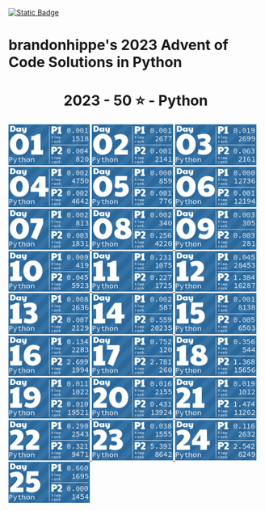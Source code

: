 <p><a href = "https://adventofcode.com/2023"> <img alt="Static Badge" src="https://img.shields.io/badge/Python-50*-118a03?style=flat-square&logo=data%3Aimage%2Fjpg%3Bbase64%2C%2F9j%2F4AAQSkZJRgABAQAAAQABAAD%2F%2FgAfQ29tcHJlc3NlZCBieSBqcGVnLXJlY29tcHJlc3P%2F2wCEAAQEBAQEBAQEBAQGBgUGBggHBwcHCAwJCQkJCQwTDA4MDA4MExEUEA8QFBEeFxUVFx4iHRsdIiolJSo0MjRERFwBBAQEBAQEBAQEBAYGBQYGCAcHBwcIDAkJCQkJDBMMDgwMDgwTERQQDxAUER4XFRUXHiIdGx0iKiUlKjQyNEREXP%2FCABEIAEAAQAMBIgACEQEDEQH%2FxAAcAAEAAgIDAQAAAAAAAAAAAAAABggFBwMECQH%2F2gAIAQEAAAAAo%2BZXkwwNz5LQwnkD3pk68TyBrFb2kfbiejq3H30t5vM%2FjFs4d0tlVAMhcWlS5tScQAf%2FxAAYAQADAQEAAAAAAAAAAAAAAAABBQYCBP%2FaAAgBAhAAAABtxDuVyOa9rAi%2FysLH%2F8QAGAEAAwEBAAAAAAAAAAAAAAAAAQIEAAP%2F2gAIAQMQAAAAnbL0oM3Osxl8n%2F%2FEADYQAAEEAQEEBwYEBwAAAAAAAAIBAwQFBgcACBEhEBITIDEyQRQVIlNhchYXMFJic4KRkqPB%2F9oACAEBAAE%2FAOmkpLTI7SJS0sQpM%2BUSgyyKoimqJx9dsgx%2B4xa2k0d9CKJYx0BXWTVFUe0BDHmPFOaL393xvtNXcR%2Bjr5f4sntvLN9TWDIS%2FfGgH%2FoEe7K0xz6JQV2UHi85ynmxhlNSWG%2B2RGj5oTiBxIEVPUujduDr6wYx9AnF%2FaKe29E31NWZxfMrIRdFdpjntpSzsji4xNSpiRjkuSng7ECaBOKq31%2BCuf09OCbyuc4gzDrbEGLqqjgDQMv8GXgaDkgtuhtHyXd11l5XdfHqbt7z%2B0okKQp%2FR9v4HNsH3d4GB59VZjQ5G5JrWWpKLElNorqdu0oIoOhyLbUTd%2Fhaj51%2BKrjIHYlcMCPGWNGaTtjJpSVVVw%2BQptIud3LRnlXQo9tdM%2BVGESfJQ%2F5pr1G9s63m82ypmZXU7DFJWPgbRA3wffNs%2BSobh9wRIiEQFVJVREROaqq7acwPyR0kfu81sZSvK37Y7EeeJRYI%2BTcVkC5Ca%2Bu2ZsNa8aRpZ4XayWJRAr7cUHyBDeb88OSI7OtOsOuMvtk262SgYGnAhIV4Kiovqnd3ZdLEvLNdQb6OiVNW6qQEd8r8oPFz7GdtftWS1CyH3VUSVXGqpwhjdXyyXvApH%2FA20J1Yd03yT2axdIscsyBuaHyD8BkD9vgW281pczBkhqXjjYlW2Kh7yBrmAPn5JA%2FwO9yqZgSbSuj2sxYkByS0EmQIK4rTKkiGaCPMlFPTbWzVXHKHDKjTPTOcycN%2BA2MmRFPiLcMk5Ndb5jvifToRqtSWONWemOpEuP7rCE6kR%2BYfAFionxxzJfUPFva%2Fj1MS7tY1DPObVNyXBiSTBQJxlF%2BFVRfX9L%2F%2FxAAlEQACAwABAwMFAQAAAAAAAAABAgMEBQARQVEGEDESFDI0YpH%2F2gAIAQIBAT8A5o2Wp0LlpAC0MLuAfjqo68y7T3s6lccAPNCjkD4BI9tSTVhijky68MzBuskcjFSy%2FwAnzzV9V13zNGjoU7FG29eRVSVeqsxHZhzH9VVosrNoUali7bSBFZIkIVWHljzLl1Zo5JNSvDAWYGOONixC%2FwBHz7bfX1JqR4Fb9WuwkuzAf4gPnmMD6Y1nw7H6VpjJTlPnuhPs6l0dQxUkEdR8jmRk18isYISzu7l5JX%2FJ2Pc81sqvr1ft5yVKsHjkX8kYdxyNTHGiFyxVQPqPyenc8%2F%2FEACIRAAICAAUFAQAAAAAAAAAAAAECAAMEEBIhURETIzJBgf%2FaAAgBAwEBPwCIup1Xkx10O68HplWKySLCRwRK8O3cR0cMoYbiWYdjY7uyqpb7LBWCBWxPJOVXgrNzex2QS3z1i0ey7MMhLLDY3U7fAJXYam1D9EO5Jn%2F%2F2Q%3D%3D&labelColor=black" target="_blank"></a></p>

# brandonhippe's 2023 Advent of Code Solutions in Python
<!-- #{(lang_tiles)} -->
<h1 align="center">
  2023 - 50 ⭐ - Python
</h1>
<a href="1.py">
  <img src=".tiles/python/images/2023/01.png" width="161px">
</a>
<a href="2.py">
  <img src=".tiles/python/images/2023/02.png" width="161px">
</a>
<a href="3.py">
  <img src=".tiles/python/images/2023/03.png" width="161px">
</a>
<a href="4.py">
  <img src=".tiles/python/images/2023/04.png" width="161px">
</a>
<a href="5.py">
  <img src=".tiles/python/images/2023/05.png" width="161px">
</a>
<a href="6.py">
  <img src=".tiles/python/images/2023/06.png" width="161px">
</a>
<a href="7.py">
  <img src=".tiles/python/images/2023/07.png" width="161px">
</a>
<a href="8.py">
  <img src=".tiles/python/images/2023/08.png" width="161px">
</a>
<a href="9.py">
  <img src=".tiles/python/images/2023/09.png" width="161px">
</a>
<a href="10.py">
  <img src=".tiles/python/images/2023/10.png" width="161px">
</a>
<a href="11.py">
  <img src=".tiles/python/images/2023/11.png" width="161px">
</a>
<a href="12.py">
  <img src=".tiles/python/images/2023/12.png" width="161px">
</a>
<a href="13.py">
  <img src=".tiles/python/images/2023/13.png" width="161px">
</a>
<a href="14.py">
  <img src=".tiles/python/images/2023/14.png" width="161px">
</a>
<a href="15.py">
  <img src=".tiles/python/images/2023/15.png" width="161px">
</a>
<a href="16.py">
  <img src=".tiles/python/images/2023/16.png" width="161px">
</a>
<a href="17.py">
  <img src=".tiles/python/images/2023/17.png" width="161px">
</a>
<a href="18.py">
  <img src=".tiles/python/images/2023/18.png" width="161px">
</a>
<a href="19.py">
  <img src=".tiles/python/images/2023/19.png" width="161px">
</a>
<a href="20.py">
  <img src=".tiles/python/images/2023/20.png" width="161px">
</a>
<a href="21.py">
  <img src=".tiles/python/images/2023/21.png" width="161px">
</a>
<a href="22.py">
  <img src=".tiles/python/images/2023/22.png" width="161px">
</a>
<a href="23.py">
  <img src=".tiles/python/images/2023/23.png" width="161px">
</a>
<a href="24.py">
  <img src=".tiles/python/images/2023/24.png" width="161px">
</a>
<a href="25.py">
  <img src=".tiles/python/images/2023/25.png" width="161px">
</a>
<!-- #{/(lang_tiles)} -->
